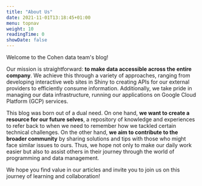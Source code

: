 ```yaml
---
title: "About Us"
date: 2021-11-01T13:18:45+01:00
menu: topnav
weight: 10
readingTime: 0
showDate: false
---
```

Welcome to the Cohen data team's blog!

Our mission is straightforward: **to make data accessible across the entire company**. We achieve this through a variety of approaches, ranging from developing interactive web sites in Shiny to creating APIs for our external providers to efficiently consume information. Additionally, we take pride in managing our data infrastructure, running our applications on Google Cloud Platform (GCP) services.

This blog was born out of a dual need. On one hand, **we want to create a resource for our future selves**, a repository of knowledge and experiences to refer back to when we need to remember how we tackled certain technical challenges. On the other hand, **we aim to contribute to the broader community** by sharing solutions and tips with those who might face similar issues to ours. Thus, we hope not only to make our daily work easier but also to assist others in their journey through the world of programming and data management.

We hope you find value in our articles and invite you to join us on this journey of learning and collaboration!
